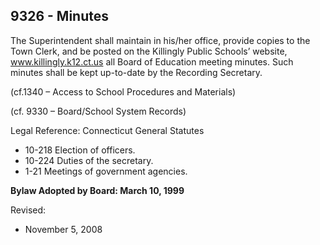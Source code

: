 ## 9326 - Minutes

The Superintendent shall maintain in his/her office, provide copies to the Town Clerk, and be posted on the Killingly Public Schools’ website, www.killingly.k12.ct.us all Board of Education meeting minutes.  Such minutes shall be kept up-to-date by the Recording Secretary.

(cf.1340 – Access to School Procedures and Materials)

(cf. 9330 – Board/School System Records)

Legal Reference:  Connecticut General Statutes

* 10-218 Election of officers.
* 10-224 Duties of the secretary.
* 1-21 Meetings of government agencies.

**Bylaw Adopted by Board:  March 10, 1999**

Revised:

* November 5, 2008